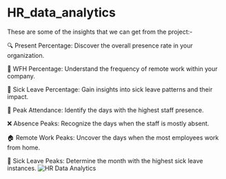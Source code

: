 # HR_data_analytics
These are some of the insights that we can get from the project:-


🔍 Present Percentage: Discover the overall presence rate in your organization.

🏡 WFH Percentage: Understand the frequency of remote work within your company.

🤒 Sick Leave Percentage: Gain insights into sick leave patterns and their impact.

📅 Peak Attendance: Identify the days with the highest staff presence.

❌ Absence Peaks: Recognize the days when the staff is mostly absent.

🏠 Remote Work Peaks: Uncover the days when the most employees work from home.

📆 Sick Leave Peaks: Determine the month with the highest sick leave instances.
![HR Data Analytics](https://github.com/nnamansingh/hr_data_analytics/assets/79014513/b6813ec0-32fc-4ea8-9b4c-903e4e7133ae)
